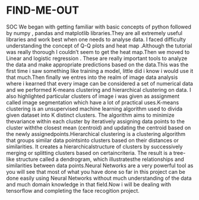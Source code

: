 # FIND-ME-OUT
SOC 
We began with getting familiar with basic concepts of python followed by numpy , pandas and matplotlib libraries.They are all extremely useful libraries and work best when one needs to analyse data. I faced difficulty understanding the concept of Q-Q plots and heat map .Although the tutorial was really thorough I couldn’t seem to get the heat map.Then we moved to Linear and logistic regression . These are really important tools to analyze the data and make appropriate predictions based on the data.This was the first time i saw something like training a model, little did i know i would use it that much.Then finally we entres into the realm of image data analysis where i kearned that every image can be considered a set of numerical data and we performed K-means clustering and hierarchical clustering on data. I also highlighted particular clusters of image i was given as assignment called image segmentation which have a lot of practical uses.K-means clustering is an unsupervised machine learning algorithm used to divida given dataset into K distinct clusters. The algorithm aims to minimize thevariance within each cluster by iteratively assigning data points to the cluster withthe closest mean (centroid) and updating the centroid based on the newly assignedpoints.Hierarchical clustering is a clustering algorithm that groups similar data pointsinto clusters based on their distances or similarities. It creates a hierarchicalstructure of clusters by successively merging or splitting clusters based on certaincriteria. The result is a tree-like structure called a dendrogram, which illustratesthe relationships and similarities between data points.Neural Networks are a very powerful tool as you will see that most of what you have done so far in this project can be done easily using Neural Networks without much understanding of the data and much domain knowledge in that field.Now i will be dealing with tensorflow and completing the face recogition project.
